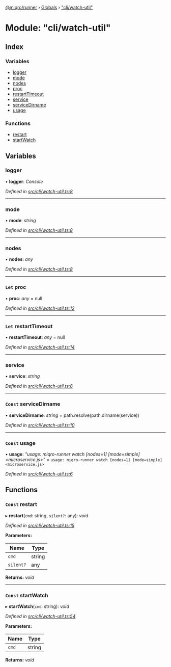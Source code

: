 [@miqro/runner](../README.md) › [Globals](../globals.md) › ["cli/watch-util"](_cli_watch_util_.md)

# Module: "cli/watch-util"

## Index

### Variables

* [logger](_cli_watch_util_.md#logger)
* [mode](_cli_watch_util_.md#mode)
* [nodes](_cli_watch_util_.md#nodes)
* [proc](_cli_watch_util_.md#let-proc)
* [restartTimeout](_cli_watch_util_.md#let-restarttimeout)
* [service](_cli_watch_util_.md#service)
* [serviceDirname](_cli_watch_util_.md#const-servicedirname)
* [usage](_cli_watch_util_.md#const-usage)

### Functions

* [restart](_cli_watch_util_.md#const-restart)
* [startWatch](_cli_watch_util_.md#const-startwatch)

## Variables

###  logger

• **logger**: *Console*

*Defined in [src/cli/watch-util.ts:8](https://github.com/claukers/miqro-runner/blob/da6830b/src/cli/watch-util.ts#L8)*

___

###  mode

• **mode**: *string*

*Defined in [src/cli/watch-util.ts:8](https://github.com/claukers/miqro-runner/blob/da6830b/src/cli/watch-util.ts#L8)*

___

###  nodes

• **nodes**: *any*

*Defined in [src/cli/watch-util.ts:8](https://github.com/claukers/miqro-runner/blob/da6830b/src/cli/watch-util.ts#L8)*

___

### `Let` proc

• **proc**: *any* = null

*Defined in [src/cli/watch-util.ts:12](https://github.com/claukers/miqro-runner/blob/da6830b/src/cli/watch-util.ts#L12)*

___

### `Let` restartTimeout

• **restartTimeout**: *any* = null

*Defined in [src/cli/watch-util.ts:14](https://github.com/claukers/miqro-runner/blob/da6830b/src/cli/watch-util.ts#L14)*

___

###  service

• **service**: *string*

*Defined in [src/cli/watch-util.ts:8](https://github.com/claukers/miqro-runner/blob/da6830b/src/cli/watch-util.ts#L8)*

___

### `Const` serviceDirname

• **serviceDirname**: *string* = path.resolve(path.dirname(service))

*Defined in [src/cli/watch-util.ts:10](https://github.com/claukers/miqro-runner/blob/da6830b/src/cli/watch-util.ts#L10)*

___

### `Const` usage

• **usage**: *"usage: miqro-runner watch [nodes=1] [mode=simple] <microservice.js>"* = `usage: miqro-runner watch [nodes=1] [mode=simple] <microservice.js>`

*Defined in [src/cli/watch-util.ts:6](https://github.com/claukers/miqro-runner/blob/da6830b/src/cli/watch-util.ts#L6)*

## Functions

### `Const` restart

▸ **restart**(`cmd`: string, `silent?`: any): *void*

*Defined in [src/cli/watch-util.ts:15](https://github.com/claukers/miqro-runner/blob/da6830b/src/cli/watch-util.ts#L15)*

**Parameters:**

Name | Type |
------ | ------ |
`cmd` | string |
`silent?` | any |

**Returns:** *void*

___

### `Const` startWatch

▸ **startWatch**(`cmd`: string): *void*

*Defined in [src/cli/watch-util.ts:54](https://github.com/claukers/miqro-runner/blob/da6830b/src/cli/watch-util.ts#L54)*

**Parameters:**

Name | Type |
------ | ------ |
`cmd` | string |

**Returns:** *void*
